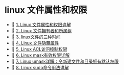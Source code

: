 # linux 文件属性和权限

- 📄 [1. Linux 文件属性和权限详解](linux%20文件属性和权限/1.%20Linux%20文件属性和权限详解.md)
- 📄 [2. Linux 文件拥有者和所属组](linux%20文件属性和权限/2.%20Linux%20文件拥有者和所属组.md)
- 📄 [3. linux文件的三种时间](linux%20文件属性和权限/3.%20linux文件的三种时间.md)
- 📄 [4. Linux 文件隐藏属性](linux%20文件属性和权限/4.%20Linux%20文件隐藏属性.md)
- 📄 [5. Linux ACL访问控制权限](linux%20文件属性和权限/5.%20Linux%20ACL访问控制权限.md)
- 📄 [6. Linux mask有效权限详解](linux%20文件属性和权限/6.%20Linux%20mask有效权限详解.md)
- 📄 [7. Linux umask详解：令新建文件和目录拥有默认权限](linux%20文件属性和权限/7.%20Linux%20umask详解：令新建文件和目录拥有默认权限.md)
- 📄 [8. Linux sudo命令用法详解](linux%20文件属性和权限/8.%20Linux%20sudo命令用法详解.md)

‍
